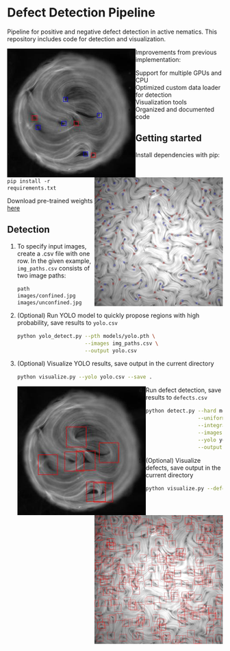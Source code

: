 # Defect Detection Pipeline

Pipeline for positive and negative defect detection in active nematics.
This repository includes code for detection and visualization.

<p float='left'>
    <img src="temp/defects_confined.jpg" style="float:left" width=300px>
    <img src="temp/defects_unconfined.jpg" style="float:right" width=300px>
</p>

Improvements from previous implementation:
- Support for multiple GPUs and CPU
- Optimized custom data loader for detection
- Visualization tools
- Organized and documented code

## Getting started
Install dependencies with pip:
```
pip install -r requirements.txt
```

Download pre-trained weights [here](https://drive.google.com/drive/folders/1FE28rAh88YuCtu8LZ7Zh_yY_yYcJ5hRP?usp=sharing)

## Detection
1. To specify input images, create a .csv file with one row.
In the given example, ```img_paths.csv``` consists of two image paths:
    ```csv
    path
    images/confined.jpg
    images/unconfined.jpg
    ```
2. (Optional) Run YOLO model to quickly propose regions with high probability,
    save results to ```yolo.csv```
    ```bash
    python yolo_detect.py --pth models/yolo.pth \
                          --images img_paths.csv \
                          --output yolo.csv
    ```
3. (Optional) Visualize YOLO results, save output in the current directory
    ```bash
    python visualize.py --yolo yolo.csv --save .
    ```
    <p float='left'>
        <img src="temp/yolo_confined.jpg" style="float:left" width=300px>
        <img src="temp/yolo_unconfined.jpg" style="float:right" width=300px>
    </p>
4.  Run defect detection, save results to ```defects.csv```
    ```bash
    python detect.py --hard models/res18_hard.pth \
                     --uniform models/res34_uniform.pth \
                     --integrator models/integrator.pth \
                     --images img_paths.csv \
                     --yolo yolo.csv \
                     --output defects.csv
    ```
5. (Optional) Visualize defects, save output in the current directory
    ```bash
    python visualize.py --defects defects.csv --save .
    ```
    